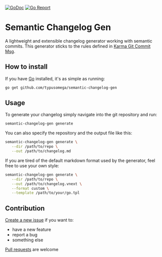 [![GoDoc](https://godoc.org/github.com/typusomega/semantic-changelog-gen/pkg?status.svg)](http://godoc.org/github.com/typusomega/semantic-changelog-gen/pkg)
[![Go Report](https://goreportcard.com/badge/github.com/typusomega/semantic-changelog-gen)](https://goreportcard.com/report/github.com/typusomega/semantic-changelog-gen)

# Semantic Changelog Gen

A lightweight and extensible changelog generator working with semantic commits.
This generator sticks to the rules defined in [Karma Git Commit Msg](http://karma-runner.github.io/4.0/dev/git-commit-msg.html).

## How to install
If you have [Go](https://golang.org/) installed, it's as simple as running:

```bash
go get github.com/typusomega/semantic-changelog-gen
```

## Usage

To generate your changelog simply navigate into the git repository and run:

```bash
semantic-changelog-gen generate
```

You can also specify the repository and the output file like this:

```bash
semantic-changelog-gen generate \
   --dir /path/to/repo \
   --out /path/to/changelog.md
```

If you are tired of the default markdown format used by the generator, feel free to use your own style:

```bash
semantic-changelog-gen generate \
   --dir /path/to/repo \
   --out /path/to/changelog.vnext \
   --format custom \
   --template /path/to/your/go.tpl
```

## Contribution

[Create a new issue](https://github.com/typusomega/semantic-changelog-gen/issues/new) if you want to:
- have a new feature
- report a bug
- something else

[Pull requests](https://github.com/typusomega/semantic-changelog-gen/compare) are welcome
